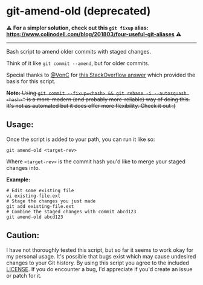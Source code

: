 git-amend-old (deprecated)
==========================

:warning: **For a simpler solution, check out this `git fixup` alias: https://www.colinodell.com/blog/201803/four-useful-git-aliases** :warning:

---

Bash script to amend older commits with staged changes.

Think of it like `git commit --amend`, but for older commits.

Special thanks to [@VonC](https://github.com/VonC) for [this StackOverflow answer](http://stackoverflow.com/a/3940887/158766) which provided the basis for this script.

~~**Note:** Using `git commit --fixup=<hash> && git rebase -i --autosquash <hash>^` is a more-modern (and probably more-reliable) way of doing this.  It's not as automated but it does offer more flexibility.  Check it out :)~~

Usage:
------

Once the script is added to your path, you can run it like so:

`git amend-old <target-rev>`

Where `<target-rev>` is the commit hash you'd like to merge your staged changes into.

**Example:**

```
# Edit some existing file
vi existing-file.ext
# Stage the changes you just made
git add existing-file.ext
# Combine the staged changes with commit abcd123
git amend-old abcd123
```

Caution:
--------

I have not thoroughly tested this script, but so far it seems to work okay for my personal usage.  It's possible that bugs exist which may cause undesired changes to your Git history.  By using this script you agree to the included [LICENSE](LICENSE).  If you do encounter a bug, I'd appreciate if you'd create an issue or patch for it.

